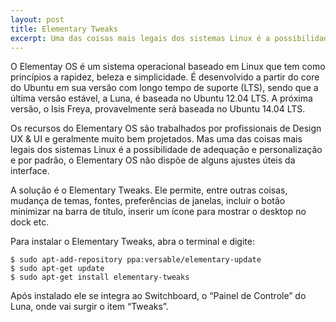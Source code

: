 ```yaml
---
layout: post
title: Elementary Tweaks
excerpt: Uma das coisas mais legais dos sistemas Linux é a possibilidade de adequação e personalização e por padrão, o Elementary OS não dispõe de alguns ajustes úteis da interface. A solução é o Elementary Tweaks.
---
```


O Elementay OS é um sistema operacional baseado em Linux que tem como princípios a rapidez, beleza e simplicidade. É desenvolvido a partir do core do Ubuntu em sua versão com longo tempo de suporte (LTS), sendo que a última versão estável, a Luna, é baseada no Ubuntu 12.04 LTS. A próxima versão, o Isis Freya, provavelmente será baseada no Ubuntu 14.04 LTS.

Os recursos do Elementary OS são trabalhados por profissionais de Design UX & UI e geralmente muito bem projetados. Mas uma das coisas mais legais dos sistemas Linux é a possibilidade de adequação e personalização e por padrão, o Elementary OS não dispõe de alguns ajustes úteis da interface.

A solução é o Elementary Tweaks. Ele permite, entre outras coisas, mudança de temas, fontes, preferências de janelas, incluir o botão minimizar na barra de título, inserir um ícone para mostrar o desktop no dock etc.

Para instalar o Elementary Tweaks, abra o terminal e digite:

    $ sudo apt-add-repository ppa:versable/elementary-update
    $ sudo apt-get update
    $ sudo apt-get install elementary-tweaks

Após instalado ele se integra ao Switchboard, o “Painel de Controle” do Luna, onde vai surgir o item “Tweaks”.